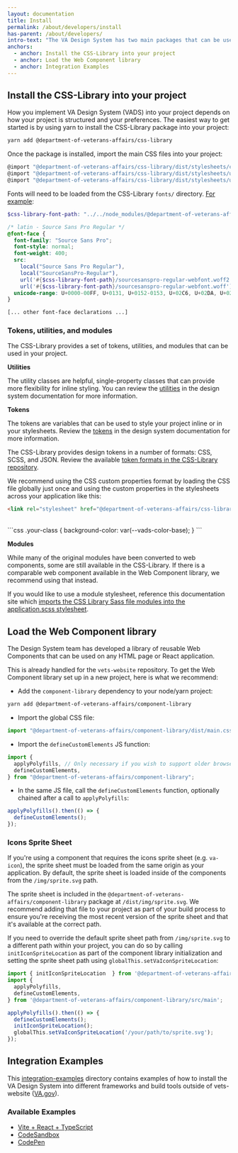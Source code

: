 ```yaml
---
layout: documentation
title: Install
permalink: /about/developers/install
has-parent: /about/developers/
intro-text: "The VA Design System has two main packages that can be used to build custom applications: the CSS-Library and the Web Component library. The CSS-Library provides a set of stylesheets, tokens, and utilities. The Web Component library provides a set of reusable Web Components."
anchors:
  - anchor: Install the CSS-Library into your project
  - anchor: Load the Web Component library
  - anchor: Integration Examples
---
```


## Install the CSS-Library into your project

How you implement VA Design System (VADS) into your project depends on how your project is structured and your preferences. The easiest way to get started is by using yarn to install the CSS-Library package into your project:

```bash
yarn add @department-of-veterans-affairs/css-library
```

Once the package is installed, import the main CSS files into your project:

```js
@import "@department-of-veterans-affairs/css-library/dist/stylesheets/core";
@import "@department-of-veterans-affairs/css-library/dist/stylesheets/uswds-typography";
@import "@department-of-veterans-affairs/css-library/dist/stylesheets/utilities";
```

Fonts will need to be loaded from the CSS-Library `fonts/` directory. [For example](https://github.com/department-of-veterans-affairs/component-library/blob/add-react-vite-ts-example/packages/integration-examples/vite-react-typescript/src/fonts/font-face.scss):

```scss
$css-library-font-path: "../../node_modules/@department-of-veterans-affairs/css-library/dist/fonts";

/* latin - Source Sans Pro Regular */
@font-face {
  font-family: "Source Sans Pro";
  font-style: normal;
  font-weight: 400;
  src:
    local("Source Sans Pro Regular"),
    local("SourceSansPro-Regular"),
    url('#{$css-library-font-path}/sourcesanspro-regular-webfont.woff2') format("woff2"),
    url('#{$css-library-font-path}/sourcesanspro-regular-webfont.woff') format("woff");
  unicode-range: U+0000-00FF, U+0131, U+0152-0153, U+02C6, U+02DA, U+02DC, U+2000-206F, U+2074, U+20AC, U+2212, U+2215;
}

[... other font-face declarations ...]
```

### Tokens, utilities, and modules

The CSS-Library provides a set of tokens, utilities, and modules that can be used in your project. 

**Utilities**

The utility classes are helpful, single-property classes that can provide more flexibility for inline styling. You can review the [utilities](https://design.va.gov/foundation/utilities/) in the design system documentation for more information.

**Tokens**

The tokens are variables that can be used to style your project inline or in your stylesheets. Review the [tokens](https://design.va.gov/foundation/design-tokens) in the design system documentation for more information.

The CSS-Library provides design tokens in a number of formats: CSS, SCSS, and JSON. Review the available [token formats in the CSS-Library repository](https://github.com/department-of-veterans-affairs/component-library/tree/main/packages/css-library/dist/tokens).

We recommend using the CSS custom properties format by loading the CSS file globally just once and using the custom properties in the stylesheets across your application like this:

```html
<link rel="stylesheet" href="@department-of-veterans-affairs/css-library/dist/tokens/css/variables.css">
```
<br />
```css
.your-class {
  background-color: var(--vads-color-base);
}
```

**Modules**

While many of the original modules have been converted to web components, some are still available in the CSS-Library. If there is a comparable web component available in the Web Component library, we recommend using that instead.

If you would like to use a module stylesheet, reference this documentation site which [imports the CSS Library Sass file modules into the application.scss stylesheet](https://github.com/department-of-veterans-affairs/vets-design-system-documentation/blob/main/src/assets/stylesheets/application.scss).


## Load the Web Component library

The Design System team has developed a library of reusable Web Components that can be used on any HTML page or React application.

This is already handled for the `vets-website` repository. To get the Web Component library set up in a new project, here is what we recommend:

- Add the `component-library` dependency to your node/yarn project: 

```bash
yarn add @department-of-veterans-affairs/component-library
```

- Import the global CSS file:

```js
import "@department-of-veterans-affairs/component-library/dist/main.css";
```

- Import the `defineCustomElements` JS function:

```js
import {
  applyPolyfills, // Only necessary if you wish to support older browsers such as IE11
  defineCustomElements,
} from "@department-of-veterans-affairs/component-library";
```


- In the same JS file, call the `defineCustomElements` function, optionally chained after a call to `applyPolyfills`:

```js
applyPolyfills().then(() => {
  defineCustomElements();
});
```

### Icons Sprite Sheet

If you're using a component that requires the icons sprite sheet (e.g. `va-icon`), the sprite sheet must be loaded from the same origin as your application. By default, the sprite sheet is loaded inside of the components from the `/img/sprite.svg` path.

The sprite sheet is included in the `@department-of-veterans-affairs/component-library` package at `/dist/img/sprite.svg`. We recommend adding that file to your project as part of your build process to ensure you're receiving the most recent version of the sprite sheet and that it's available at the correct path.

If you need to override the default sprite sheet path from `/img/sprite.svg` to a different path within your project, you can do so by calling `initIconSpriteLocation` as part of the component library initialization and setting the sprite sheet path using `globalThis.setVaIconSpriteLocation`:

```js
import { initIconSpriteLocation  } from '@department-of-veterans-affairs/web-components';
import {
  applyPolyfills,
  defineCustomElements,
} from '@department-of-veterans-affairs/component-library/src/main';

applyPolyfills().then(() => {
  defineCustomElements();
  initIconSpriteLocation();
  globalThis.setVaIconSpriteLocation('/your/path/to/sprite.svg');
});
```

## Integration Examples

This [integration-examples](https://github.com/department-of-veterans-affairs/component-library/tree/main/packages/integration-examples) directory contains examples of how to install the VA Design System into different frameworks and build tools outside of vets-website ([VA.gov](https://VA.gov)).

### Available Examples

- [Vite + React + TypeScript](https://github.com/department-of-veterans-affairs/component-library/tree/main/packages/core/vite-react-typescript)
- [CodeSandbox](https://codesandbox.io/p/sandbox/suspicious-stonebraker-vzfzhw)
- [CodePen](https://codepen.io/jamigibbs-the-sans/pen/jEEdOmY)
